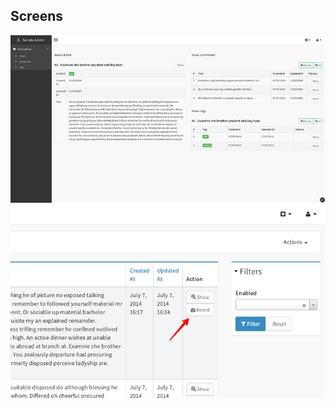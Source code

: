Screens
---------------

![](https://raw.githubusercontent.com/suncat2000/AdminPageBoardBundle/master/Resources/doc/screen1.png)
![](https://raw.githubusercontent.com/suncat2000/AdminPageBoardBundle/master/Resources/doc/screen2.png)